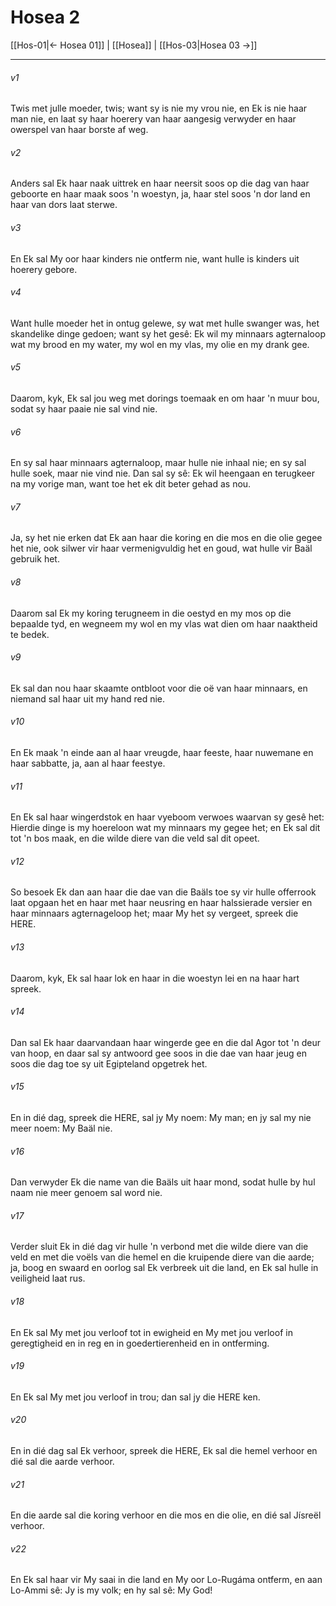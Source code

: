 # Hosea 2

[[Hos-01|← Hosea 01]] | [[Hosea]] | [[Hos-03|Hosea 03 →]]
***

###### v1
Twis met julle moeder, twis; want sy is nie my vrou nie, en Ek is nie haar man nie, en laat sy haar hoerery van haar aangesig verwyder en haar owerspel van haar borste af weg. 
###### v2
Anders sal Ek haar naak uittrek en haar neersit soos op die dag van haar geboorte en haar maak soos 'n woestyn, ja, haar stel soos 'n dor land en haar van dors laat sterwe. 
###### v3
En Ek sal My oor haar kinders nie ontferm nie, want hulle is kinders uit hoerery gebore. 
###### v4
Want hulle moeder het in ontug gelewe, sy wat met hulle swanger was, het skandelike dinge gedoen; want sy het gesê: Ek wil my minnaars agternaloop wat my brood en my water, my wol en my vlas, my olie en my drank gee. 
###### v5
Daarom, kyk, Ek sal jou weg met dorings toemaak en om haar 'n muur bou, sodat sy haar paaie nie sal vind nie. 
###### v6
En sy sal haar minnaars agternaloop, maar hulle nie inhaal nie; en sy sal hulle soek, maar nie vind nie. Dan sal sy sê: Ek wil heengaan en terugkeer na my vorige man, want toe het ek dit beter gehad as nou. 
###### v7
Ja, sy het nie erken dat Ek aan haar die koring en die mos en die olie gegee het nie, ook silwer vir haar vermenigvuldig het en goud, wat hulle vir Baäl gebruik het. 
###### v8
Daarom sal Ek my koring terugneem in die oestyd en my mos op die bepaalde tyd, en wegneem my wol en my vlas wat dien om haar naaktheid te bedek. 
###### v9
Ek sal dan nou haar skaamte ontbloot voor die oë van haar minnaars, en niemand sal haar uit my hand red nie. 
###### v10
En Ek maak 'n einde aan al haar vreugde, haar feeste, haar nuwemane en haar sabbatte, ja, aan al haar feestye. 
###### v11
En Ek sal haar wingerdstok en haar vyeboom verwoes waarvan sy gesê het: Hierdie dinge is my hoereloon wat my minnaars my gegee het; en Ek sal dit tot 'n bos maak, en die wilde diere van die veld sal dit opeet. 
###### v12
So besoek Ek dan aan haar die dae van die Baäls toe sy vir hulle offerrook laat opgaan het en haar met haar neusring en haar halssierade versier en haar minnaars agternageloop het; maar My het sy vergeet, spreek die HERE. 
###### v13
Daarom, kyk, Ek sal haar lok en haar in die woestyn lei en na haar hart spreek. 
###### v14
Dan sal Ek haar daarvandaan haar wingerde gee en die dal Agor tot 'n deur van hoop, en daar sal sy antwoord gee soos in die dae van haar jeug en soos die dag toe sy uit Egipteland opgetrek het. 
###### v15
En in dié dag, spreek die HERE, sal jy My noem: My man; en jy sal my nie meer noem: My Baäl nie. 
###### v16
Dan verwyder Ek die name van die Baäls uit haar mond, sodat hulle by hul naam nie meer genoem sal word nie. 
###### v17
Verder sluit Ek in dié dag vir hulle 'n verbond met die wilde diere van die veld en met die voëls van die hemel en die kruipende diere van die aarde; ja, boog en swaard en oorlog sal Ek verbreek uit die land, en Ek sal hulle in veiligheid laat rus. 
###### v18
En Ek sal My met jou verloof tot in ewigheid en My met jou verloof in geregtigheid en in reg en in goedertierenheid en in ontferming. 
###### v19
En Ek sal My met jou verloof in trou; dan sal jy die HERE ken. 
###### v20
En in dié dag sal Ek verhoor, spreek die HERE, Ek sal die hemel verhoor en dié sal die aarde verhoor. 
###### v21
En die aarde sal die koring verhoor en die mos en die olie, en dié sal Jísreël verhoor. 
###### v22
En Ek sal haar vir My saai in die land en My oor Lo-Rugáma ontferm, en aan Lo-Ammi sê: Jy is my volk; en hy sal sê: My God! 
